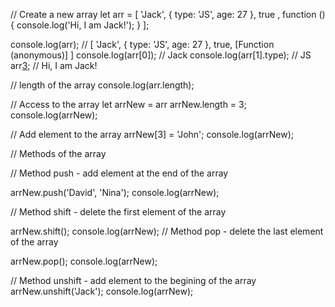 // Create a new array
let arr = [
    'Jack',
    {
        type: 'JS',
        age: 27
    },
    true ,
    function () {
        console.log('Hi, I am Jack!');
    }
];

console.log(arr); // [ 'Jack', { type: 'JS', age: 27 }, true, [Function (anonymous)] ]
console.log(arr[0]);  // Jack
console.log(arr[1].type); // JS
arr[3](); // Hi, I am Jack!

 // length of the array
console.log(arr.length);

// Access to the array
let arrNew = arr
 arrNew.length = 3;
console.log(arrNew);

// Add element to the array
arrNew[3] = 'John';
console.log(arrNew); 

// Methods of the array

// Method push - add element at the end of the array

arrNew.push('David', 'Nina');
console.log(arrNew);

// Method shift - delete the first element of the array

arrNew.shift();
console.log(arrNew);
 // Method pop - delete the last element of the array

 arrNew.pop();
 console.log(arrNew);

 // Method unshift - add element to the begining of the array
 arrNew.unshift('Jack');
 console.log(arrNew);

